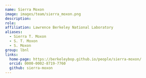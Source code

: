 ```yaml
---
name: Sierra Moxon
image: images/team/sierra_moxon.png
description:
role: 
affiliation: Lawrence Berkeley National Laboratory
aliases:
  - Sierra T. Moxon
  - S. T. Moxon
  - S. Moxon
group: lbnl
links:
  home-page: https://berkeleybop.github.io/people/sierra-moxon/
  orcid: 0000-0002-8719-7760
  github: sierra-moxon
---
```

